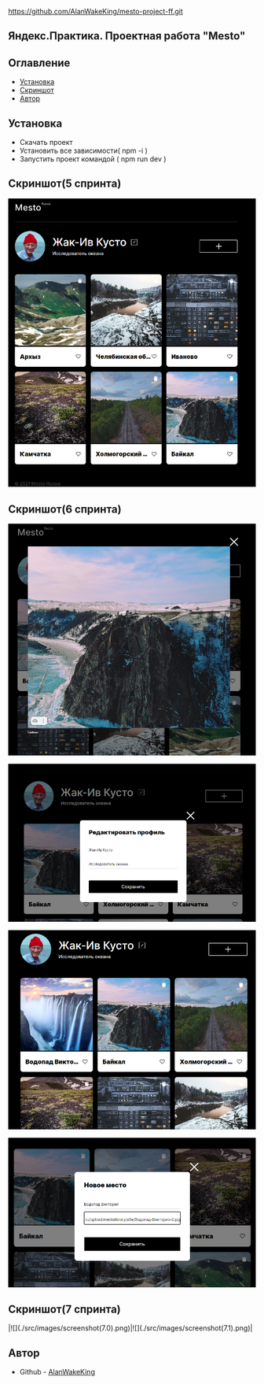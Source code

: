 https://github.com/AlanWakeKing/mesto-project-ff.git

<h2>Яндекс.Практика. Проектная работа "Mesto"</h2>

<h2 aling="center">Оглавление</h2>

- [Установка](#установка)
- [Скриншот](#скриншот)
- [Автор](#автор)

<h2 aling="center">Установка</h2>

- Скачать проект
- Установить все зависимости( npm -i )
- Запустить проект командой ( npm run dev ) 

<h2 aling="center">Скриншот(5 спринта)</h2>

![](./src/images/screenshot(5.0).png)

<h2 aling="center">Скриншот(6 спринта)</h2>

![](./src/images/screenshot(6.0).png)

![](./src/images/screenshot(6.1).png)

![](./src/images/screenshot(6.2).png)

![](./src/images/screenshot(6.3).png)
<h2 aling="center">Скриншот(7 спринта)</h2>
|![](./src/images/screenshot(7.0).png)|![](./src/images/screenshot(7.1).png)|
<h2 aling="center">Автор</h2>

- Github - [AlanWakeKing](https://github.com/AlanWakeKing)